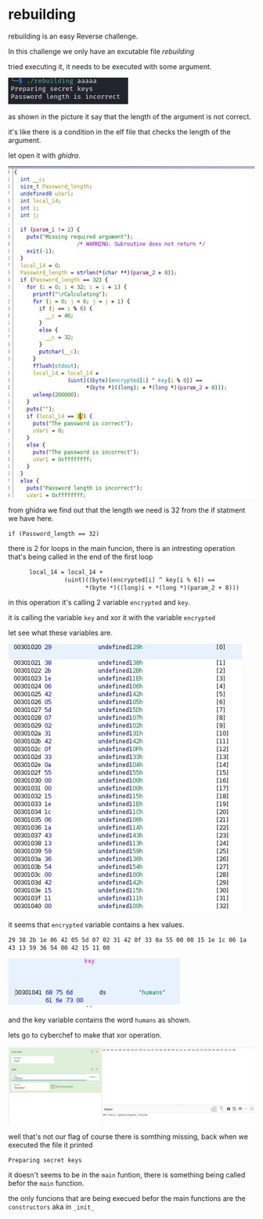 # rebuilding

rebuilding is an easy Reverse challenge.

In this challenge we only have an excutable file _rebuilding_

tried executing it, it needs to be executed with some argument.

<img src="images/Capture2.JPG" >

as shown in the picture it say that the length of the argument is not correct.

it's like there is a condition in the elf file that checks the length of the argument.

let open it with _ghidra_.

<img src="images/Capture.JPG">

from ghidra we find out that the length we need is 32 from the if statment we have here.
 ```
 if (Password_length == 32)
 
 ```
 there is 2 for loops in the main funcion, there is an intresting operation that's being called in the end of the first loop
 
 ```
       local_14 = local_14 +
                 (uint)((byte)(encrypted[i] ^ key[i % 6]) ==
                       *(byte *)((long)i + *(long *)(param_2 + 8)))
 ```
 
 in this operation it's calling 2 variable `encrypted` and `key`.
 
 it is calling the variable `key` and xor it with the variable `encrypted`
 
let see what these variables are.

<img src="images/encrypted.JPG" >

it seems that `encrypted` variable contains a hex values.

```
29 38 2b 1e 06 42 05 5d 07 02 31 42 0f 33 0a 55 00 00 15 1e 1c 06 1a 43 13 59 36 54 00 42 15 11 00
```

<img src="images/key.JPG">

and the key variable contains the word `humans` as shown.

lets go to cyberchef to make that xor operation.

<img src="images/xor.JPG">

well that's not our flag of course there is somthing missing, back when we executed the file it printed

```
Preparing secret keys
```


it doesn't seems to be in the `main` funtion, there is something being called befor the `main` function.

the only funcions that are being execued befor the main functions are the `constructors` aka in `_init_`
